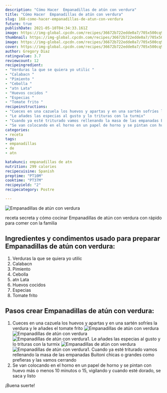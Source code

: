 ```yaml
---
description: "Cómo Hacer  Empanadillas de atún con verdura"
title: "Cómo Hacer  Empanadillas de atún con verdura"
slug: 168-como-hacer-empanadillas-de-atun-con-verdura
future: true
publishDate: 2021-05-10T04:34:33.161Z
image: https://img-global.cpcdn.com/recipes/36672b722edde0a7/705x500cq90/empanadillas-de-atun-con-verdura-foto-principal.jpg
thumbnail: https://img-global.cpcdn.com/recipes/36672b722edde0a7/705x500cq90/empanadillas-de-atun-con-verdura-foto-principal.jpg
image: https://img-global.cpcdn.com/recipes/36672b722edde0a7/705x500cq90/empanadillas-de-atun-con-verdura-foto-principal.jpg
cover: https://img-global.cpcdn.com/recipes/36672b722edde0a7/705x500cq90/empanadillas-de-atun-con-verdura-foto-principal.jpg
author: Gregory Diaz
ratingvalue: 3.7
reviewcount: 12
recipeingredient:
- "Verduras la que se quiera yo utilic "
- "Calabacn "
- "Pimiento "
- "Cebolla "
- "atn Lata"
- "Huevos cocidos "
- "Especias "
- "Tomate frito "
recipeinstructions:
- "Cueces en una cazuela los huevos y apartas y en una sartén sofríes la verdura y le añades el tomate frito"
- "Le añades las especias al gusto y lo trituras con la turmix"
- "Cuando ya esté triturado vamos rellenando la masa de las empanadas Buitoni chicas o grandes como prefieras y las vamos cerrando"
- "Se van colocando en el horno en un papel de horno y se pintan con huevo más o menos 10 minutos o 15, vigilando y cuando esté dorado, se saca y listo"
categories:
- receta
tags:
- empanadillas
- de
- atn

katakunci: empanadillas de atn 
nutrition: 299 calories
recipecuisine: Spanish
preptime: "PT10M"
cooktime: "PT37M"
recipeyield: "2"
recipecategory: Postre

---
```



![Empanadillas de atún con verdura](https://img-global.cpcdn.com/recipes/36672b722edde0a7/705x500cq90/empanadillas-de-atun-con-verdura-foto-principal.jpg)

receta secreta y cómo cocinar Empanadillas de atún con verdura con rápido para comer con la familia

<!--inarticleads1-->

## Ingredientes y condimentos usado para preparar Empanadillas de atún con verdura:

1. Verduras la que se quiera yo utilic 
1. Calabacn 
1. Pimiento 
1. Cebolla 
1. atn Lata
1. Huevos cocidos 
1. Especias 
1. Tomate frito 



<!--inarticleads2-->

## Pasos crear Empanadillas de atún con verdura:

1. Cueces en una cazuela los huevos y apartas y en una sartén sofríes la verdura y le añades el tomate frito
<img src="https://img-global.cpcdn.com/steps/291b5aaf1ea4927f/160x128cq70/foto-del-paso-1-de-la-receta-empanadillas-de-atun-con-verdura.jpg" alt="Empanadillas de atún con verdura"><img src="https://img-global.cpcdn.com/steps/dd5b620fcf5d44df/160x128cq70/foto-del-paso-1-de-la-receta-empanadillas-de-atun-con-verdura.jpg" alt="Empanadillas de atún con verdura"><img src="https://img-global.cpcdn.com/steps/b1078d978878864d/160x128cq70/foto-del-paso-1-de-la-receta-empanadillas-de-atun-con-verdura.jpg" alt="Empanadillas de atún con verdura">1. Le añades las especias al gusto y lo trituras con la turmix
<img src="https://img-global.cpcdn.com/steps/458b7841b69153cb/160x128cq70/foto-del-paso-2-de-la-receta-empanadillas-de-atun-con-verdura.jpg" alt="Empanadillas de atún con verdura"><img src="https://img-global.cpcdn.com/steps/c825dfe9ebc1996b/160x128cq70/foto-del-paso-2-de-la-receta-empanadillas-de-atun-con-verdura.jpg" alt="Empanadillas de atún con verdura">1. Cuando ya esté triturado vamos rellenando la masa de las empanadas Buitoni chicas o grandes como prefieras y las vamos cerrando
1. Se van colocando en el horno en un papel de horno y se pintan con huevo más o menos 10 minutos o 15, vigilando y cuando esté dorado, se saca y listo



¡Buena suerte!

